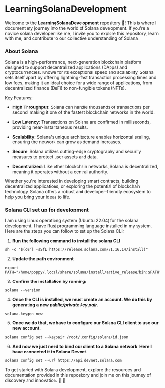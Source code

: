 # LearningSolanaDevelopment

Welcome to the **LearningSolanaDevelopment** repository 🙂! This is where I document my journey into the world of Solana development. If you're a novice solana developer like me, I invite you to explore this repository, learn with me, and contribute to our collective understanding of Solana.

### About Solana

Solana is a high-performance, next-generation blockchain platform designed to support decentralized applications (DApps) and cryptocurrencies. Known for its exceptional speed and scalability, Solana sets itself apart by offering lightning-fast transaction processing times and low fees, making it an ideal choice for a wide range of applications, from decentralized finance (DeFi) to non-fungible tokens (NFTs).

Key Features:

  - **High Throughput**: Solana can handle thousands of transactions per second, making it one of the fastest blockchain networks in the world.

  - **Low Latency**: Transactions on Solana are confirmed in milliseconds, providing near-instantaneous results.

  - **Scalability**: Solana's unique architecture enables horizontal scaling, ensuring the network can grow as demand increases.

  - **Secure**: Solana utilizes cutting-edge cryptography and security measures to protect user assets and data.

  - **Decentralized**: Like other blockchain networks, Solana is decentralized, meaning it operates without a central authority.

Whether you're interested in developing smart contracts, building decentralized applications, or exploring the potential of blockchain technology, Solana offers a robust and developer-friendly ecosystem to help you bring your ideas to life.



### Solana CLI set up for development
I am using Linux operationg system (Ubuntu 22.04) for the solana development. I have Rust programming language installed in my system. Here are the steps you can follow to set up the Solana CLI:



1. **Run the following command to install the solana CLI**
```
sh -c "$(curl -sSfL https://release.solana.com/v1.16.14/install)"
```

2. **Update the path environment**
```
export PATH="/home/poppy/.local/share/solana/install/active_release/bin:$PATH"
```

3. **Confirm the installation by running:**
```
solana --version
```

4. **Once the CLI is installed, we must create an account. We do this by generating a new *public/private key pair*.**

```shell
solana-keygen new
```

5. **Once we do that, we have to configure our Solana CLI client to use our new account**.

```shell
solana config set --keypair /root/.config/solana/id.json
```

6. **And now we just need to bind our client to a Solana network. Here I have connected it to Solana Devnet.**

```shell
solana config set --url https://api.devnet.solana.com
```


To get started with Solana development, explore the resources and documentation provided in this repository and join me on this journey of discovery and innovation. 🙂 🚀
